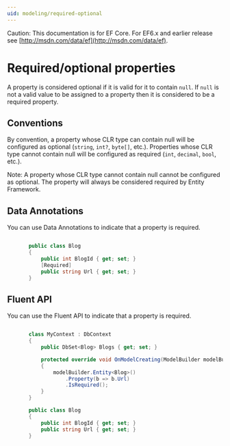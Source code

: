 ```yaml
---
uid: modeling/required-optional
---
```

Caution: This documentation is for EF Core. For EF6.x and earlier release see [http://msdn.com/data/ef](http://msdn.com/data/ef).

  # Required/optional properties

A property is considered optional if it is valid for it to contain `null`. If `null` is not a valid value to be assigned to a property then it is considered to be a required property.

  ## Conventions

By convention, a property whose CLR type can contain null will be configured as optional (`string`, `int?`, `byte[]`, etc.). Properties whose CLR type cannot contain null will be configured as required (`int`, `decimal`, `bool`, etc.).

Note: A property whose CLR type cannot contain null cannot be configured as optional. The property will always be considered required by Entity Framework.

  ## Data Annotations

You can use Data Annotations to indicate that a property is required.

<!-- literal_block {"ids": [], "source": "/Users/shirhatti/src/EntityFramework.Docs/docs/modeling/Modeling/DataAnnotations/Samples/Required.cs", "classes": [], "dupnames": [], "linenos": true, "backrefs": [], "highlight_args": {"hl_lines": [4], "linenostart": 1}, "language": "c#", "names": [], "xml:space": "preserve"} -->

````c#

       public class Blog
       {
           public int BlogId { get; set; }
           [Required]
           public string Url { get; set; }
       }

   ````

  ## Fluent API

You can use the Fluent API to indicate that a property is required.

<!-- literal_block {"ids": [], "source": "/Users/shirhatti/src/EntityFramework.Docs/docs/modeling/Modeling/FluentAPI/Samples/Required.cs", "classes": [], "dupnames": [], "linenos": true, "backrefs": [], "highlight_args": {"hl_lines": [7, 8, 9], "linenostart": 1}, "language": "c#", "names": [], "xml:space": "preserve"} -->

````c#

       class MyContext : DbContext
       {
           public DbSet<Blog> Blogs { get; set; }

           protected override void OnModelCreating(ModelBuilder modelBuilder)
           {
               modelBuilder.Entity<Blog>()
                   .Property(b => b.Url)
                   .IsRequired();
           }
       }

       public class Blog
       {
           public int BlogId { get; set; }
           public string Url { get; set; }
       }

   ````
